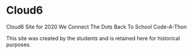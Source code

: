 # Cloud6
Cloud6 Site for 2020 We Connect The Dots Back To School Code-A-Thon

This site was created by the students and is retained here for historical purposes.
